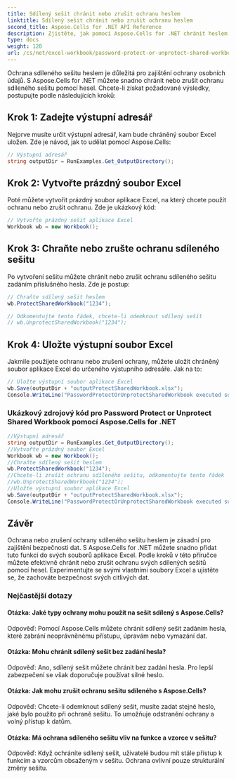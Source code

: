 ```yaml
---
title: Sdílený sešit chránit nebo zrušit ochranu heslem
linktitle: Sdílený sešit chránit nebo zrušit ochranu heslem
second_title: Aspose.Cells for .NET API Reference
description: Zjistěte, jak pomocí Aspose.Cells for .NET chránit heslem nebo zrušit ochranu sdíleného sešitu.
type: docs
weight: 120
url: /cs/net/excel-workbook/password-protect-or-unprotect-shared-workbook/
---
```

Ochrana sdíleného sešitu heslem je důležitá pro zajištění ochrany osobních údajů. S Aspose.Cells for .NET můžete snadno chránit nebo zrušit ochranu sdíleného sešitu pomocí hesel. Chcete-li získat požadované výsledky, postupujte podle následujících kroků:

## Krok 1: Zadejte výstupní adresář

Nejprve musíte určit výstupní adresář, kam bude chráněný soubor Excel uložen. Zde je návod, jak to udělat pomocí Aspose.Cells:

```csharp
// Výstupní adresář
string outputDir = RunExamples.Get_OutputDirectory();
```

## Krok 2: Vytvořte prázdný soubor Excel

Poté můžete vytvořit prázdný soubor aplikace Excel, na který chcete použít ochranu nebo zrušit ochranu. Zde je ukázkový kód:

```csharp
// Vytvořte prázdný sešit aplikace Excel
Workbook wb = new Workbook();
```

## Krok 3: Chraňte nebo zrušte ochranu sdíleného sešitu

Po vytvoření sešitu můžete chránit nebo zrušit ochranu sdíleného sešitu zadáním příslušného hesla. Zde je postup:

```csharp
// Chraňte sdílený sešit heslem
wb.ProtectSharedWorkbook("1234");

// Odkomentujte tento řádek, chcete-li odemknout sdílený sešit
// wb.UnprotectSharedWorkbook("1234");
```

## Krok 4: Uložte výstupní soubor Excel

Jakmile použijete ochranu nebo zrušení ochrany, můžete uložit chráněný soubor aplikace Excel do určeného výstupního adresáře. Jak na to:

```csharp
// Uložte výstupní soubor aplikace Excel
wb.Save(outputDir + "outputProtectSharedWorkbook.xlsx");
Console.WriteLine("PasswordProtectOrUnprotectSharedWorkbook executed successfully.\r\n");
```

### Ukázkový zdrojový kód pro Password Protect or Unprotect Shared Workbook pomocí Aspose.Cells for .NET 
```csharp
//Výstupní adresář
string outputDir = RunExamples.Get_OutputDirectory();
//Vytvořte prázdný soubor Excel
Workbook wb = new Workbook();
//Chraňte sdílený sešit heslem
wb.ProtectSharedWorkbook("1234");
//Chcete-li zrušit ochranu sdíleného sešitu, odkomentujte tento řádek
//wb.UnprotectSharedWorkbook("1234");
//Uložte výstupní soubor aplikace Excel
wb.Save(outputDir + "outputProtectSharedWorkbook.xlsx");
Console.WriteLine("PasswordProtectOrUnprotectSharedWorkbook executed successfully.\r\n");
```

## Závěr

Ochrana nebo zrušení ochrany sdíleného sešitu heslem je zásadní pro zajištění bezpečnosti dat. S Aspose.Cells for .NET můžete snadno přidat tuto funkci do svých souborů aplikace Excel. Podle kroků v této příručce můžete efektivně chránit nebo zrušit ochranu svých sdílených sešitů pomocí hesel. Experimentujte se svými vlastními soubory Excel a ujistěte se, že zachováte bezpečnost svých citlivých dat.

### Nejčastější dotazy

#### Otázka: Jaké typy ochrany mohu použít na sešit sdílený s Aspose.Cells?
    
Odpověď: Pomocí Aspose.Cells můžete chránit sdílený sešit zadáním hesla, které zabrání neoprávněnému přístupu, úpravám nebo vymazání dat.

#### Otázka: Mohu chránit sdílený sešit bez zadání hesla?
    
Odpověď: Ano, sdílený sešit můžete chránit bez zadání hesla. Pro lepší zabezpečení se však doporučuje používat silné heslo.

#### Otázka: Jak mohu zrušit ochranu sešitu sdíleného s Aspose.Cells?
    
Odpověď: Chcete-li odemknout sdílený sešit, musíte zadat stejné heslo, jaké bylo použito při ochraně sešitu. To umožňuje odstranění ochrany a volný přístup k datům.

#### Otázka: Má ochrana sdíleného sešitu vliv na funkce a vzorce v sešitu?
    
Odpověď: Když ochráníte sdílený sešit, uživatelé budou mít stále přístup k funkcím a vzorcům obsaženým v sešitu. Ochrana ovlivní pouze strukturální změny sešitu.